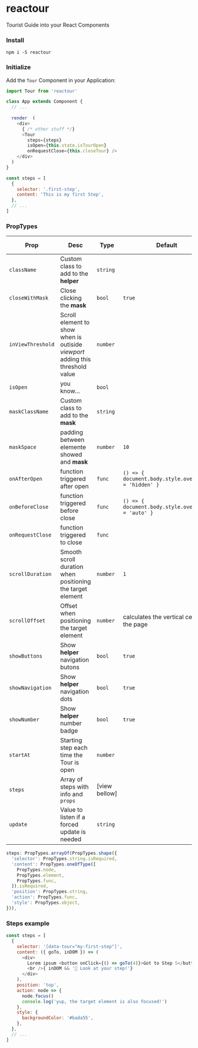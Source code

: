 # reactour

Tourist Guide into your React Components


### Install

```
npm i -S reactour
```

### Initialize

Add the `Tour` Component in your Application:

```js
import Tour from 'reactour'

class App extends Component {
  // ...
  
  render  (
    <div>
      { /* other stuff */}
      <Tour 
        steps={steps}
        isOpen={this.state.isTourOpen}
        onRequestClose={this.closeTour} />
    </div>
  )
}

const steps = [
  {
    selector: '.first-step', 
    content: 'This is my first Step',
  },
  // ...
]
```

### PropTypes

| Prop  | Desc          | Type  | Default | Is Required |
| ----- | ------------- | ----- | ------- | ------ |
| `className` | Custom class to add to the **helper** | `string` |  |  |
| `closeWithMask` | Close clicking the **mask** | `bool` | `true` |  |
| `inViewThreshold` | Scroll element to show when is outiside _viewport_ adding this threshold value | `number` |  |  |
| `isOpen` | you know… | `bool` |  | ✅ |
| `maskClassName` | Custom class to add to the **mask** | `string` |  |  |
| `maskSpace` | padding between elemente showed and **mask** | `number` | `10`  |  |
| `onAfterOpen` | function triggered after open | `func` | `() => { document.body.style.overflowY = 'hidden' }`  |  |
| `onBeforeClose` | function triggered before close | `func` | `() => { document.body.style.overflowY = 'auto' }`  |  |
| `onRequestClose` | function triggered to close | `func` |  |  |
| `scrollDuration` | Smooth scroll duration when positioning the target element | `number` | `1` |  |
| `scrollOffset` | Offset when positioning the target element | `number` | calculates the vertical center of the page |  |
| `showButtons` | Show **helper** navigation butons | `bool` | `true` |  |
| `showNavigation` | Show **helper** navigation dots | `bool` | `true` |  |
| `showNumber` | Show **helper** number badge | `bool` | `true` |  |
| `startAt` | Starting step each time the Tour is open | `number` |  |  |
| `steps` | Array of steps with info and `props` | [view bellow] |  | ✅ |
| `update` | Value to listen if a forced update is needed | `string` |  |  |

```js
steps: PropTypes.arrayOf(PropTypes.shape({
  'selector': PropTypes.string.isRequired,
  'content': PropTypes.oneOfType([
    PropTypes.node,
    PropTypes.element,
    PropTypes.func,
  ]).isRequired,
  'position': PropTypes.string,
  'action': PropTypes.func,
  'style': PropTypes.object,
})),
```

### Steps example

```js
const steps = [
  {
    selector: '[data-tour="my-first-step"]',
    content: ({ goTo, inDOM }) => (
      <div>
        Lorem ipsum <button onClick={() => goTo(4)}>Got to Step 5</button>
        <br />{ inDOM && '🎉 Look at your step!'}
      </div>
    ),
    position: 'top',
    action: node => {
      node.focus()
      console.log('yup, the target element is also focused!')
    },
    style: {
      backgroundColor: '#bada55',
    },
  },
  // ...
]
```
